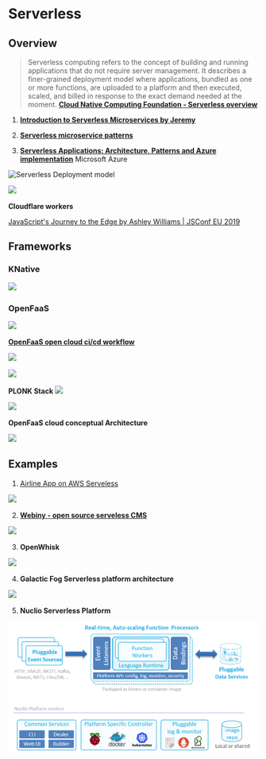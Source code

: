 # Serverless 

## Overview
> Serverless computing refers to the concept of building and running applications that do not require server management. It describes a finer-grained deployment model where applications, bundled as one or more functions, are uploaded to a platform and then executed, scaled, and billed in response to the exact demand needed at the moment. **[Cloud Native Computing Foundation - Serverless overview](https://github.com/cncf/wg-serverless/tree/master/whitepapers/serverless-overview)**

1. **[Introduction to Serverless Microservices by Jeremy](https://www.jeremydaly.com/an-introduction-to-serverless-microservices/)**

2. **[Serverless microservice patterns](https://www.jeremydaly.com/serverless-microservice-patterns-for-aws/)**

3. **[Serverless Applications: Architecture, Patterns and Azure implementation](https://docs.microsoft.com/en-us/dotnet/standard/serverless-architecture/)** Microsoft Azure

![Serverless Deployment model](https://docs.microsoft.com/en-us/dotnet/standard/serverless-architecture/media/serverless-monolith-migration.png)

![](https://blog.cloudflare.com/content/images/2018/10/Artboard-42@3x.png)

**Cloudflare workers**

[JavaScript's Journey to the Edge by Ashley Williams | JSConf EU 2019]()

## Frameworks

### KNative

![](https://knative.dev/docs/images/knative-audience.svg)

### OpenFaaS

![](https://github.com/openfaas/faas/raw/master/docs/of-layer-overview.png)

**[OpenFaaS open cloud ci/cd workflow](https://github.com/openfaas/openfaas-cloud)**

![](https://github.com/openfaas/faas/blob/master/docs/of-workflow.png?raw=true)

![](https://github.com/openfaas/openfaas-cloud/raw/master/docs/ofc-github-conceptual.png)

**PLONK Stack**
![](https://pbs.twimg.com/media/EAUzRV-XoAAL_4Z?format=jpg&name=4096x4096)

![](https://i.vimeocdn.com/video/817721889_640x360.jpg?r=pad)

**OpenFaaS cloud conceptual Architecture** 

![](https://raw.githubusercontent.com/openfaas/openfaas-cloud/master/docs/conceptual-overview.png)

## Examples

1. [Airline App on AWS Serveless](https://aws.amazon.com/blogs/compute/building-well-architected-serverless-applications-introduction)

![](https://d2908q01vomqb2.cloudfront.net/1b6453892473a467d07372d45eb05abc2031647a/2020/04/01/bwasa-1-4-airline-architecture-1024x511.png)

2. **[Webiny - open source serveless CMS](https://www.webiny.com/)**

![](https://www.webiny.com/static/webiny-server-side-1a92851e504dfa3b4cbd4e25a2c53853.svg)

3. **OpenWhisk**

![](https://github.com/apache/incubator-openwhisk/raw/master/docs/images/OpenWhisk_flow_of_processing.png)

4. **Galactic Fog Serverless platform architecture**

![](http://www.galacticfog.com/images/architecture.png)

5. **Nuclio Serverless Platform**

![](https://github.com/nuclio/nuclio/raw/master/docs/assets/images/architecture.png)



